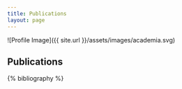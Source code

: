 ```yaml
---
title: Publications
layout: page
---
```

<script type="text/javascript">
function toggle_visibility(id) {
    var elem = document.getElementById(id);
    if(elem.style.display == 'block') {
        elem.style.display = 'none';
    } else {
        collapse_all();
        elem.style.display = 'block';
    }
}
function collapse_all() {
    var elems = document.getElementsByClassName("collapse");
    for(i = 0; i < elems.length; i++) elems[i].style.display = 'none';
}
</script>
<style type="text/css">
.hidden {
    display: none;
}
.collapse {
    display: none;
}
.abstract {
    font-family: serif;
    font-size: normal;
    color: black;
    line-height: normal;
    text-align: justify;
    padding: 10pt;
}
pre {
    color: black;
}

li {
    padding: 3pt;
}
</style>
![Profile Image]({{ site.url }}/assets/images/academia.svg)

## Publications

{% bibliography %}
